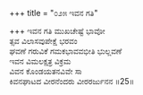 +++
title = "೦೨೫ ಇವನ ಗತಿ"

+++
ಇವನ ಗತಿ ಮುಖಚೇಷ್ಟೆ ಭಾವೋ  
ತ್ಸವ ವಿಲಾಸವುಪೇಕ್ಷೆ ಭರವಂ  
ಘವಣೆ ಗರುವಿಕೆ ಗಮಕಭಾವವಭೀತಿ ಭುಲ್ಲವಣೆ   
ಇವನ ವಿಮಲಕ್ಷತ್ರ ವಿಕ್ರಮ  
ವಿವನ ಕೊಂಡಯತನವಿವೇ ಸಾ  
ಕಿವನಘಾಟದ ವೀರನೆಂದರು ವೀರರರ್ಜುನನ     ॥25॥